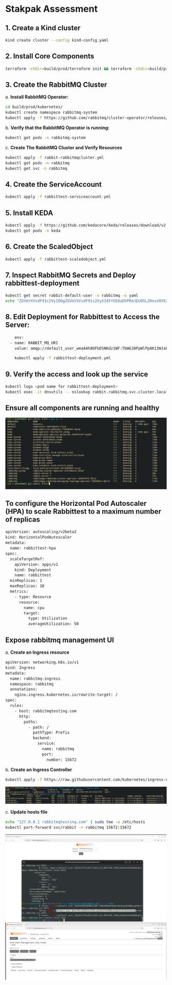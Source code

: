 # Stakpak Assessment

## 1. Create a Kind cluster
```bash
kind create cluster --config kind-config.yaml
```

## 2. Install Core Components
```bash
terraform -chdir=build/prod/terraform init && terraform -chdir=build/prod/terraform apply --auto-approve
```


## 3. Create the RabbitMQ Cluster
a. **Install RabbitMQ Operator:**
   ```bash
cd build/prod/kubernetes/
kubectl create namespace rabbitmq-system
kubectl apply -f https://github.com/rabbitmq/cluster-operator/releases/latest/download/cluster-operator.yml
   ```
b. **Verify that the RabbitMQ Operator is running:**
```bash
kubectl get pods -n rabbitmq-system
```
c. **Create The RabbitMQ Cluster and Verify Resources**
```bash
kubectl apply -f rabbit-rabbitmqcluster.yml
kubectl get pods -n rabbitmq
kubectl get svc -n rabbitmq
```
## 4. Create the ServiceAccount 
```bash
kubectl apply -f rabbittest-serviceaccount.yml
```
## 5. Install KEDA 
```bash
kubectl apply -f https://github.com/kedacore/keda/releases/download/v2.7.1/keda-2.7.1.yaml
kubectl get pods -n keda
```
## 6. Create the ScaledObject
```bash
kubectl apply -f rabbittest-scaledobject.yml
```
## 7. Inspect RabbitMQ Secrets and Deploy rabbittest-deployment
```bash
kubectl get secret rabbit-default-user -n rabbitmq -o yaml
echo "ZGVmYXVsdF91c2VyID0gZGVmYXVsdF91c2VyX3dtYUE0aDhPRmJEU05LZHoxV0YKZGVmYXVsdF9wYXNzID0gVGJXRzM4UHBXbFBwQUsxM1dKYWhnSjl0SFJLdUxnVTcK" | base64 --decode 
```
## 8. Edit Deployment for Rabbittest to Access the Server:
```bash
    env:
  - name: RABBIT_MQ_URI
    value: amqp://default_user_wmaA4h8OFbDSNKdz1WF:TbWG38PpWlPpAK13WJahgJ9tHRKuLgU7@rabbit.rabbitmq.svc:5672
```

```bash
    kubectl apply -f rabbittest-deployment.yml
```
## 9. Verify the access and look up the service
```bash
kubectl logs <pod name for rabbittest-deployment>
kubectl exec -it dnsutils -- nslookup rabbit.rabbitmq.svc.cluster.local
```

## Ensure all components are running and healthy
![pods](imgs/all_pods.png)

## To configure the Horizontal Pod Autoscaler (HPA) to scale Rabbittest to a maximum number of replicas
```bash
apiVersion: autoscaling/v2beta2
kind: HorizontalPodAutoscaler
metadata:
  name: rabbittest-hpa
spec:
  scaleTargetRef:
    apiVersion: apps/v1
    kind: Deployment
    name: rabbittest
  minReplicas: 1
  maxReplicas: 10
  metrics:
    - type: Resource
      resource:
        name: cpu
        target:
          type: Utilization
          averageUtilization: 50 
```

## Expose rabbitmq management UI
a. **Create an Ingress resource**
```bash
apiVersion: networking.k8s.io/v1
kind: Ingress
metadata:
  name: rabbitmq-ingress
  namespace: rabbitmq
  annotations:
    nginx.ingress.kubernetes.io/rewrite-target: /
spec:
  rules:
    - host: rabbitmqtesting.com
      http:
        paths:
          - path: /
            pathType: Prefix
            backend:
              service:
                name: rabbitmq
                port:
                  number: 15672
```
b. **Create an Ingress Controller**
```bash
kubectl apply -f https://raw.githubusercontent.com/kubernetes/ingress-nginx/main/deploy/static/provider/kind/deploy.yaml
```
![ingress](imgs/ingress.png)

c. **Update hosts file**
```bash
echo "127.0.0.1 rabbitmqtesting.com" | sudo tee -a /etc/hosts
kubectl port-forward svc/rabbit -n rabbitmq 15672:15672
```

![pods](imgs/userandpass.png)
![pods](imgs/UI.png)